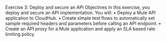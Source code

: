 Exercise 3: Deploy and secure an API
Objectives
In this exercise, you deploy and secure an API implementation. You will:
•       Deploy a Mule API application to CloudHub.
•       Create simple test flows to automatically set sample required headers and parameters before calling an API endpoint. 
•       Create an API proxy for a Mule application and apply an SLA based rate limiting policy.
